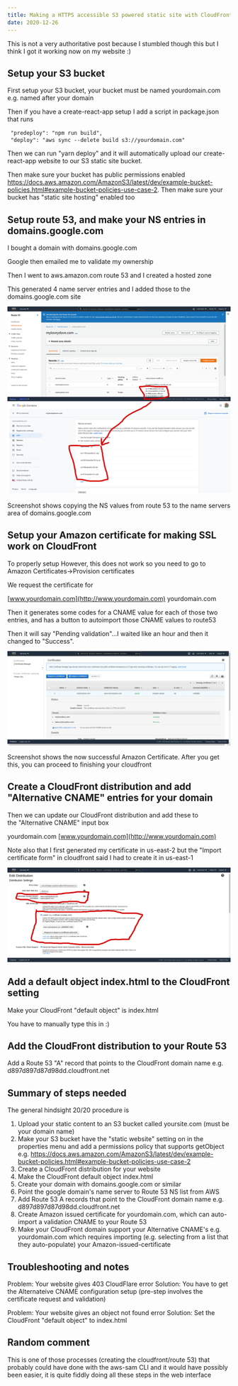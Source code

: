 ```yaml
---
title: Making a HTTPS accessible S3 powered static site with CloudFront+route 53
date: 2020-12-26
---
```


This is not a very authoritative post because I stumbled though this but
I think I got it working now on my website :)

## Setup your S3 bucket

First setup your S3 bucket, your bucket must be named yourdomain.com
e.g. named after your domain

Then if you have a create-react-app setup I add a script in package.json
that runs

```
 "predeploy": "npm run build",
 "deploy": "aws sync --delete build s3://yourdomain.com"
```

Then we can run "yarn deploy" and it will automatically upload our
create-react-app website to our S3 static site bucket.

Then make sure your bucket has public permissions enabled
https://docs.aws.amazon.com/AmazonS3/latest/dev/example-bucket-policies.html#example-bucket-policies-use-case-2.
Then make sure your bucket has "static site hosting" enabled too

## Setup route 53, and make your NS entries in domains.google.com

I bought a domain with domains.google.com

Google then emailed me to validate my ownership

Then I went to aws.amazon.com route 53 and I created a hosted zone

This generated 4 name server entries and I added those to the
domains.google.com site

![](/media/638618421776515072_0.png)

Screenshot shows copying the NS values from route 53 to the name servers
area of domains.google.com

## Setup your Amazon certificate for making SSL work on CloudFront

To properly setup However, this does not work so you need to go to
Amazon Certificates->Provision certificates

We request the certificate for

[www.yourdomain.com](http://www.yourdomain.com)
yourdomain.com

Then it generates some codes for a CNAME value for each of those two
entries, and has a button to autoimport those CNAME values to route53

Then it will say "Pending validation"...I waited like an hour and then
it changed to "Success".

![](/media/638618421776515072_1.png)

Screenshot shows the now successful Amazon Certificate. After you get
this, you can proceed to finishing your cloudfront

## Create a CloudFront distribution and add "Alternative CNAME" entries for your domain

Then we can update our CloudFront distribution and add these to
the "Alternative CNAME" input box

yourdomain.com
[www.yourdomain.com](http://www.yourdomain.com)

Note also that I first generated my certificate in us-east-2 but the
"Import certificate form" in cloudfront said I had to create it in
us-east-1

![](/media/638618421776515072_2.png)

## Add a default object index.html to the CloudFront setting

Make your CloudFront "default object" is index.html

You have to manually type this in :)

## Add the CloudFront distribution to your Route 53

Add a Route 53 "A" record that points to the CloudFront domain name e.g.
d897d897d87d98dd.cloudfront.net

## Summary of steps needed

The general hindsight 20/20 procedure is

1.  Upload your static content to an S3 bucket called yoursite.com (must
    be your domain name)
2.  Make your S3 bucket have the "static website" setting on in the
    properties menu and add a permissions policy that supports getObject
    e.g. https://docs.aws.amazon.com/AmazonS3/latest/dev/example-bucket-policies.html#example-bucket-policies-use-case-2
3.  Create a CloudFront distribution for your website
4.  Make the CloudFront default object index.html
5.  Create your domain with domains.google.com or similar
6.  Point the google domain's name server to Route 53 NS list from AWS
7.  Add Route 53 A records that point to the CloudFront domain name e.g.
    d897d897d87d98dd.cloudfront.net
8.  Create Amazon issued certificate for yourdomain.com, which can
    auto-import a validation CNAME to your Route 53
9.  Make your CloudFront domain support your Alternative CNAME's e.g.
    yourdomain.com which requires importing (e.g. selecting from a list
    that they auto-populate) your Amazon-issued-certificate

## Troubleshooting and notes

Problem: Your website gives 403 CloudFlare error
Solution: You have to get the Alternateive CNAME configuration setup
(pre-step involves the certificate request and validation)

Problem: Your website gives an object not found error
Solution: Set the CloudFront "default object" to index.html

## Random comment

This is one of those processes (creating the cloudfront/route 53) that
probably could have done with the aws-sam CLI and it would have possibly
been easier, it is quite fiddly doing all these steps in the web
interface
